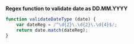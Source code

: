 **Regex function to validate date as DD.MM.YYYY**

```js
function validateDateType (date) {
    var dateReg = /^\d{2}\.\d{2}\.\d{4}$/;
    return date.match(dateReg);
}
```
